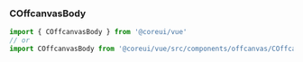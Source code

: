 ### COffcanvasBody

```jsx
import { COffcanvasBody } from '@coreui/vue'
// or
import COffcanvasBody from '@coreui/vue/src/components/offcanvas/COffcanvasBody'
```
